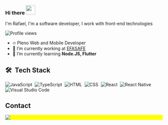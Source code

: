 ### Hi there <img src="https://raw.githubusercontent.com/kaueMarques/kaueMarques/master/hi.gif" height="30px">

I'm Rafael, I'm a software developer, I work with front-end technologies

<p align="left"> <img src="https://komarev.com/ghpvc/?username=rafael-camara&color=38b6ff" alt="Profile views" /> </p>

- 🔥 Pleno Web and Mobile Developer
- 🔭 I’m currently working at [EFASAFE](https://github.com/efasafe)
- 🌱 I’m currently learning **Node.JS, Flutter**

## 🛠 &nbsp;Tech Stack

![JavaScript](https://img.shields.io/badge/-JavaScript-05122A?style=flat&logo=javascript)&nbsp;
![TypeScript](https://img.shields.io/badge/-TypeScript-05122A?style=flat&logo=typescript)&nbsp;
![HTML](https://img.shields.io/badge/-HTML-05122A?style=flat&logo=HTML5)&nbsp;
![CSS](https://img.shields.io/badge/-CSS-05122A?style=flat&logo=CSS3&logoColor=1572B6)&nbsp;
![React](https://img.shields.io/badge/-React-05122A?style=flat&logo=react)&nbsp;
![React Native](https://img.shields.io/badge/-React%20Native-05122A?style=flat&logo=react)&nbsp;
![Visual Studio Code](https://img.shields.io/badge/-Visual%20Studio%20Code-05122A?style=flat&logo=visual-studio-code&logoColor=007ACC)&nbsp;

## Contact

<p align="left" style="background:yellow">  
  <a href ="https://mail.google.com/mail/u/0/?ogbl#inbox?compose=GTvVlcSGMSpDMbtgnWrpJFFppHRTKMrnCNPdKrbpHdPCNDXBCgVxJmXvwnXfPrzdKwKcDbDghtXfh"  target="_blank">
    <img src="https://img.shields.io/badge/-Gmail-%23333?style=for-the-badge&logo=gmail&logoColor=white" target="_blank">
  </a>
</p>

<!--
**rafael-camara/rafael-camara** is a ✨ _special_ ✨ repository because its `README.md` (this file) appears on your GitHub profile.

Here are some ideas to get you started:

- 🔭 I’m currently working on ...
- 🌱 I’m currently learning ...
- 👯 I’m looking to collaborate on ...
- 🤔 I’m looking for help with ...
- 💬 Ask me about ...
- 📫 How to reach me: ...
- 😄 Pronouns: ...
- ⚡ Fun fact: ...
-->
